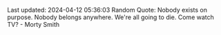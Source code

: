 Last updated: 2024-04-12 05:36:03
Random Quote: Nobody exists on purpose. Nobody belongs anywhere. We're all going to die. Come watch TV? - Morty Smith